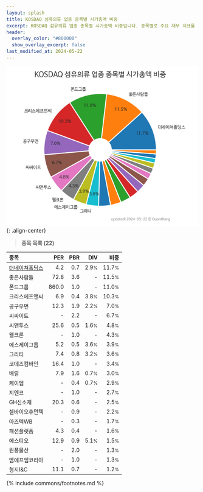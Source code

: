 ```yaml
---
layout: splash
title: KOSDAQ 섬유의류 업종 종목별 시가총액 비중
excerpt: KOSDAQ 섬유의류 업종 종목별 시가총액 비중입니다. 종목별로 주요 재무 지표를 함께 표시합니다.
header:
  overlay_color: "#800000"
  show_overlay_excerpt: false
last_modified_at: 2024-05-22
---
```



![KOSDAQ 섬유의류 업종 종목별 시가총액 비중](/stats/sector/images/kosdaq_업종_섬유의류_종목.png){: .align-center}


> **종목 목록 (22)**<a id="list"></a>

| **종목** | **PER** | **PBR** | **DIV** | **비중** |
| :------- | ------: | ------: | ------: | -------: |
| [더네이쳐홀딩스](/298540/) | 4.2 | 0.7 | 2.9<small>%</small> | 11.7<small>%</small> |
| 좋은사람들 | 72.8 | 3.6 | - | 11.5<small>%</small> |
| 폰드그룹 | 860.0 | 1.0 | - | 11.0<small>%</small> |
| 크리스에프앤씨 | 6.9 | 0.4 | 3.8<small>%</small> | 10.3<small>%</small> |
| 공구우먼 | 12.3 | 1.9 | 2.2<small>%</small> | 7.0<small>%</small> |
| 씨싸이트 | - | 2.2 | - | 6.7<small>%</small> |
| 씨앤투스 | 25.6 | 0.5 | 1.6<small>%</small> | 4.8<small>%</small> |
| 웰크론 | - | 1.0 | - | 4.3<small>%</small> |
| 에스제이그룹 | 5.2 | 0.5 | 3.6<small>%</small> | 3.9<small>%</small> |
| 그리티 | 7.4 | 0.8 | 3.2<small>%</small> | 3.6<small>%</small> |
| 코데즈컴바인 | 16.4 | 1.0 | - | 3.4<small>%</small> |
| 배럴 | 7.9 | 1.6 | 0.7<small>%</small> | 3.0<small>%</small> |
| 케이엠 | - | 0.4 | 0.7<small>%</small> | 2.9<small>%</small> |
| 지엔코 | - | 1.0 | - | 2.7<small>%</small> |
| GH신소재 | 20.3 | 0.6 | - | 2.5<small>%</small> |
| 셀바이오휴먼텍 | - | 0.9 | - | 2.2<small>%</small> |
| 아즈텍WB | - | 0.3 | - | 1.7<small>%</small> |
| 패션플랫폼 | 4.3 | 0.4 | - | 1.6<small>%</small> |
| 에스티오 | 12.9 | 0.9 | 5.1<small>%</small> | 1.5<small>%</small> |
| 원풍물산 | - | 2.0 | - | 1.3<small>%</small> |
| 엠에프엠코리아 | - | 1.0 | - | 1.3<small>%</small> |
| 형지I&C | 11.1 | 0.7 | - | 1.2<small>%</small> |

{% include commons/footnotes.md %}